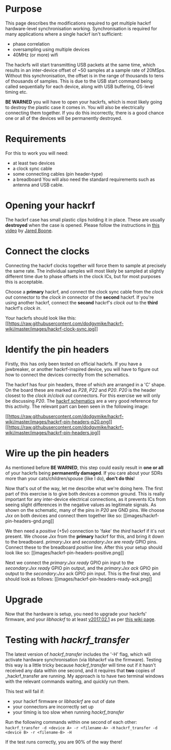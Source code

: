 # Purpose
This page describes the modifications required to get multiple hackrf hardware-level synchronisation working. Synchronisation is required for many applications where a single hackrf isn't sufficient:
* phase correlation
* oversampling using multiple devices
* 40MHz (or more) wifi

The hackrfs will start transmitting USB packets at the same time, which results in an inter-device offset of ~50 samples at a sample rate of 20MSps. Without this synchronisation, the offset is in the range of thousands to tens of thousands of samples. This is due to the USB start command being called sequentially for each device, along with USB buffering, OS-level timing etc. 

**BE WARNED** you will have to open your hackrfs, which is most likely going to destroy the plastic case it comes in. You will also be electrically connecting them together. If you do this incorrectly, there is a good chance one or all of the devices will be permanently destroyed.

# Requirements
For this to work you will need:
* at least two devices
* a clock sync cable
* some connecting cables (pin header-type)
* a breadboard
You will also need the standard requirements such as antenna and USB cable.

# Opening your hackrf
The hackrf case has small plastic clips holding it in place. These are usually **destroyed** when the case is opened. Please follow the instructions in [this video](https://www.youtube.com/watch?v=zuXJtpTSEJM) by [Jared Boone](https://twitter.com/sharebrained).

# Connect the clocks
Connecting the hackrf clocks together will force them to sample at precisely the same rate. The individual samples will most likely be sampled at slightly different time due to phase offsets in the clock ICs, but for most purposes this is acceptable.

Choose a **primary** hackrf, and connect the clock sync cable from the _clock out_ connector to the _clock in_ connector of the **second** hackrf. If you're using another hackrf, connect the **second** hackrf's _clock out_ to the **third** hackrf's _clock in_.

Your hackrfs should look like this:
[[https://raw.githubusercontent.com/dodgymike/hackrf-wiki/master/images/hackrf-clock-sync.jpg]]

# Identify the pin headers
Firstly, this has only been tested on official hackrfs. If you have a jawbreaker, or another hackrf-inspired device, you will have to figure out how to connect the devices correctly from the schematics.

The hackrf has four pin headers, three of which are arranged in a 'C' shape. On the board these are marked as _P28_, _P22_ and _P20_. _P20_ is the header closest to the _clock in_/_clock out_ connectors. For this exercise we will only be discussing _P20_. The [hackrf schematics](https://github.com/mossmann/hackrf/tree/master/hardware/hackrf-one) are a very good reference for this activity. The relevant part can been seen in the following image:

[[https://raw.githubusercontent.com/dodgymike/hackrf-wiki/master/images/hackrf-pin-headers-p20.png]]
[[https://raw.githubusercontent.com/dodgymike/hackrf-wiki/master/images/hackrf-pin-headers.jpg]]

# Wire up the pin headers
As mentioned before **BE WARNED**, this step could easily result in **one or all** of your hackrfs being **permanently damaged**. If you care about your SDRs more than your cats/children/spouse (like I do), **don't do this**!

Now that's out of the way, let me describe what we're doing here. The first part of this exercise is to give both devices a common ground. This is really important for any inter-device electrical connections, as it prevents ICs from seeing slight differences in the negative values as legitimate signals. As shown on the schematic, many of the pins in _P20_ are GND pins. We choose _Jxx_ on both devices and connect them together like so:
[[images/hackrf-pin-headers-gnd.png]]

We then need a _positive_ (+5v) connection to 'fake' the _third_ hackrf if it's not present. We choose _Jxx_ from the **primary** hackrf for this, and bring it down to the breadboard. _primary:Jxx_ and _secondary:Jxx_ are _ready_ GPIO pins. Connect these to the breadboard _positive_ line. After this your setup should look like so:
[[images/hackrf-pin-headers-positive.png]]

Next we connect the _primary:Jxx_ _ready_ GPIO pin input to the _secondary:Jxx_ _ready_ GPIO pin output, and the _primary:Jxx_ _ack_ GPIO pin output to the _secondary:Jxx_ ack GPIO pin input. This is the final step, and should look as follows:
[[images/hackrf-pin-headers-ready-ack.png]]

# Upgrade
Now that the hardware is setup, you need to upgrade your hackrfs' firmware, and your _libhackrf_ to at least [v2017.02.1](https://github.com/mossmann/hackrf/releases/tag/v2017.02.1) as per [this wiki page](https://github.com/mossmann/hackrf/wiki/Updating-Firmware).

# Testing with _hackrf_transfer_
The latest version of _hackrf_transfer_ includes the '-H' flag, which will activate hardware synchronisation (via libhackrf via the firmware). Testing this way is a little tricky because _hackrf_transfer_ will time out if it hasn't received any data within one second, and it requires that **two** copies of _hackrf_transfer are running. My approach is to have two terminal windows with the relevant commands waiting, and quickly run them.

This test will fail if:
* your hackrf firmware or _libhackrf_ are out of date
* your connectors are incorrectly set up
* your timing is too slow when running _hackrf_transfer_

Run the following commands within one second of each other:
`hackrf_transfer -d <device A> -r <filename-A> -H`
`hackrf_transfer -d <device B> -r <filename-B> -H`

If the test runs correctly, you are 90% of the way there!